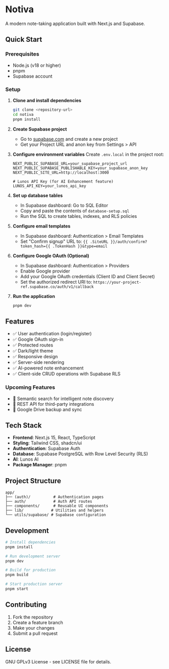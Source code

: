 # Notiva

A modern note-taking application built with Next.js and Supabase.

## Quick Start

### Prerequisites

-  Node.js (v18 or higher)
-  pnpm
-  Supabase account

### Setup

1. **Clone and install dependencies**

   ```bash
   git clone <repository-url>
   cd notiva
   pnpm install
   ```

2. **Create Supabase project**

   -  Go to [supabase.com](https://supabase.com) and create a new project
   -  Get your Project URL and anon key from Settings > API

3. **Configure environment variables**
   Create `.env.local` in the project root:

   ```env
   NEXT_PUBLIC_SUPABASE_URL=your_supabase_project_url
   NEXT_PUBLIC_SUPABASE_PUBLISHABLE_KEY=your_supabase_anon_key
   NEXT_PUBLIC_SITE_URL=http://localhost:3000

   # Lunos API Key (for AI Enhancement feature)
   LUNOS_API_KEY=your_lunos_api_key
   ```

4. **Set up database tables**

   -  In Supabase dashboard: Go to SQL Editor
   -  Copy and paste the contents of `database-setup.sql`
   -  Run the SQL to create tables, indexes, and RLS policies

5. **Configure email templates**

   -  In Supabase dashboard: Authentication > Email Templates
   -  Set "Confirm signup" URL to: `{{ .SiteURL }}/auth/confirm?token_hash={{ .TokenHash }}&type=email`

6. **Configure Google OAuth (Optional)**

   -  In Supabase dashboard: Authentication > Providers
   -  Enable Google provider
   -  Add your Google OAuth credentials (Client ID and Client Secret)
   -  Set the authorized redirect URI to: `https://your-project-ref.supabase.co/auth/v1/callback`

7. **Run the application**
   ```bash
   pnpm dev
   ```

## Features

-  ✅ User authentication (login/register)
-  ✅ Google OAuth sign-in
-  ✅ Protected routes
-  ✅ Dark/light theme
-  ✅ Responsive design
-  ✅ Server-side rendering
-  ✅ AI-powered note enhancement
-  ✅ Client-side CRUD operations with Supabase RLS

### Upcoming Features

-  🔄 Semantic search for intelligent note discovery
-  🔄 REST API for third-party integrations
-  🔄 Google Drive backup and sync

## Tech Stack

-  **Frontend**: Next.js 15, React, TypeScript
-  **Styling**: Tailwind CSS, shadcn/ui
-  **Authentication**: Supabase Auth
-  **Database**: Supabase PostgreSQL with Row Level Security (RLS)
-  **AI**: Lunos AI
-  **Package Manager**: pnpm

## Project Structure

```
app/
├── (auth)/          # Authentication pages
├── auth/            # Auth API routes
├── components/      # Reusable UI components
├── lib/            # Utilities and helpers
└── utils/supabase/ # Supabase configuration
```

## Development

```bash
# Install dependencies
pnpm install

# Run development server
pnpm dev

# Build for production
pnpm build

# Start production server
pnpm start
```

## Contributing

1. Fork the repository
2. Create a feature branch
3. Make your changes
4. Submit a pull request

## License

GNU GPLv3 License - see LICENSE file for details.
